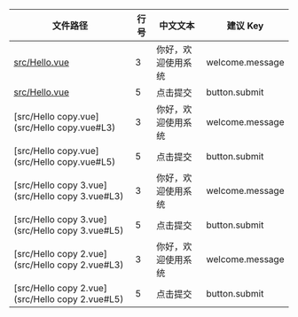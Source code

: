 | 文件路径 | 行号 | 中文文本 | 建议 Key |
|----------|------|----------|-----------|
| [src/Hello.vue](src/Hello.vue#L3) | 3 | 你好，欢迎使用系统 | welcome.message |
| [src/Hello.vue](src/Hello.vue#L5) | 5 | 点击提交 | button.submit |
| [src/Hello copy.vue](src/Hello copy.vue#L3) | 3 | 你好，欢迎使用系统 | welcome.message |
| [src/Hello copy.vue](src/Hello copy.vue#L5) | 5 | 点击提交 | button.submit |
| [src/Hello copy 3.vue](src/Hello copy 3.vue#L3) | 3 | 你好，欢迎使用系统 | welcome.message |
| [src/Hello copy 3.vue](src/Hello copy 3.vue#L5) | 5 | 点击提交 | button.submit |
| [src/Hello copy 2.vue](src/Hello copy 2.vue#L3) | 3 | 你好，欢迎使用系统 | welcome.message |
| [src/Hello copy 2.vue](src/Hello copy 2.vue#L5) | 5 | 点击提交 | button.submit |